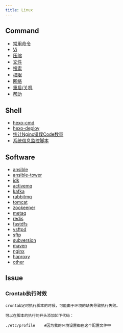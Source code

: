 ```yaml
---
title: Linux
---
```


## Command

- [常用命令](command/index.html)
- [Vi](command/vi.html)
- [压缩](command/compress.html)
- [文件](command/file.html)
- [搜索](command/search.html)
- [权限](command/shutdown.html)
- [网络](command/network.html)
- [重启/关机](command/shutdown.html)
- [帮助](command/help.html)

## Shell

- [hexo-cmd](shell/hexmo-cmd.html)
- [hexo-deploy](shell/hexo-deploy.html)
- [统计Nginx错误Code数量](shell/nginx-error.html)
- [系统信息监控脚本](shell/system-monitor.html)

## Software

- [ansible](software/ansible.html)
- [ansible-tower](software/ansible-tower.html)
- [jdk](software/jdk.html)
- [activemq](software/activemq.html)
- [kafka](software/kafka.html)
- [rabbitmq](software/rabbitmq.html)
- [tomcat](software/tomcat.html)
- [zookeeper](software/zookeeper.html)
- [metaq](software/metaq.html)
- [redis](software/redis.html)
- [fastdfs](software/fastdfs.html)
- [vsftpd](software/ftp.html)
- [sftp](software/sftp.html)
- [subversion](software/subversion.html)
- [maven](software/maven.html)
- [nginx](software/nginx.html)
- [haproxy](software/haproxy.html)
- [other](software/other.html)

## Issue

### Crontab执行时效

```
crontab定时执行脚本的时候，可能由于环境的缺失导致执行失败。

可以在脚本的执行的开头添加如下代码：

./etc/profile    #因为我的环境设置都在这个配置文件中

```
